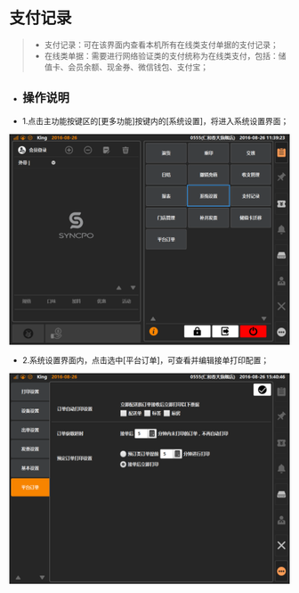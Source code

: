 # 支付记录  
> * 支付记录：可在该界面内查看本机所有在线类支付单据的支付记录；
> * 在线类单据：需要进行网络验证类的支付统称为在线类支付，包括：储值卡、会员余额、现金券、微信钱包、支付宝；
> 

* ## 操作说明
* 1.点击主功能按键区的[更多功能]按键内的[系统设置]，将进入系统设置界面；  

![](19.1打印设置.png)
  

* 2.系统设置界面内，点击选中[平台订单]，可查看并编辑接单打印配置；   
 
![](19.6平台订单.png)



  


  
  

